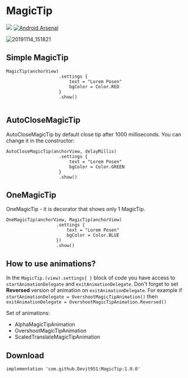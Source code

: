 # MagicTip

[![](https://jitpack.io/v/Devit951/MagicTip.svg)](https://jitpack.io/#Devit951/MagicTip)
[![Android Arsenal]( https://img.shields.io/badge/Android%20Arsenal-MagicTip-green.svg?style=flat )]( https://android-arsenal.com/details/1/7962 )

![20191114_151821](https://user-images.githubusercontent.com/21290800/68848808-c1b5f080-06f2-11ea-8dee-d3ffaef86a9c.gif)


## Simple MagicTip
```
MagicTip(anchorView)
                    .settings {
                        text = "Lorem Posen"
                        bgColor = Color.RED
                    }
                    .show()
             
```

## AutoCloseMagicTip
AutoCloseMagicTip by default close tip after 1000 milliseconds. You can change it in the constructor: 

```
AutoCloseMagicTip(anchorView, delayMillis)
                    .settings {
                        text = "Lorem Posen"
                        bgColor = Color.GREEN
                    }
                    .show()
 ```              
 
## OneMagicTip
OneMagicTip - it is decorator that shows only 1 MagicTip.
 ```
 OneMagicTip(anchorView, MagicTip(anchorView)
                    .settings {
                        text = "Lorem Posen"
                        bgColor = Color.BLUE
                    })
                    .show()
 ```
 
## How to use animations?
In the `MagicTip.(view).settings{ }` block of code you have access to `startAnimationDelegate` and `exitAnimationDelegate`. 
Don't forget to set **Reversed** version of animation on `exitAnimationDelegate`. For example if `startAnimationDelegate = OvershootMagicTipAnimation()` then `exitAnimationDelegate = OvershootMagicTipAnimation.Reversed()`

Set of animations: 
- AlphaMagicTipAnimation
- OvershootMagicTipAnimation
- ScaledTranslateMagicTipAnimation
 
 
## Download 
`implementation 'com.github.Devit951:MagicTip:1.0.0'`
